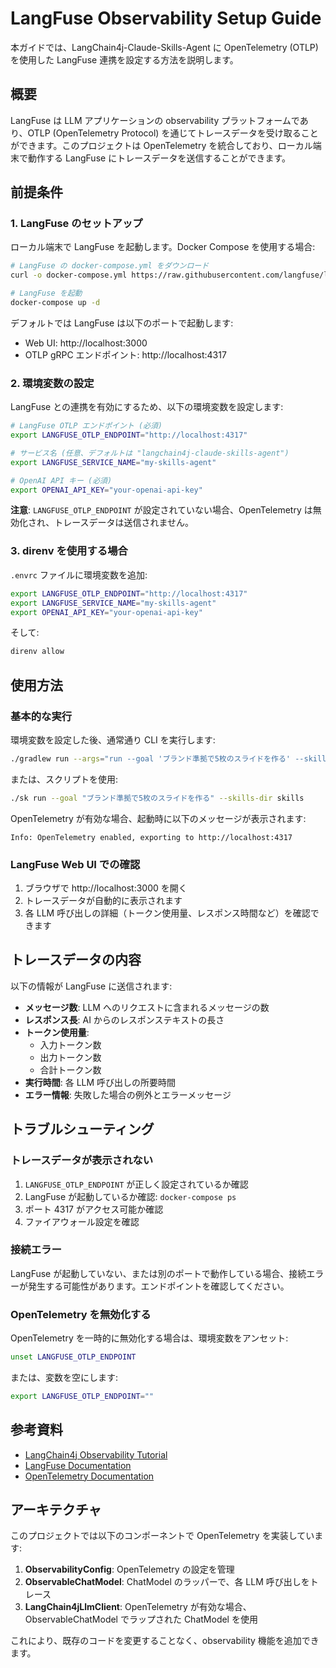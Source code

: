 # LangFuse Observability Setup Guide

本ガイドでは、LangChain4j-Claude-Skills-Agent に OpenTelemetry (OTLP) を使用した LangFuse 連携を設定する方法を説明します。

## 概要

LangFuse は LLM アプリケーションの observability プラットフォームであり、OTLP (OpenTelemetry Protocol) を通じてトレースデータを受け取ることができます。このプロジェクトは OpenTelemetry を統合しており、ローカル端末で動作する LangFuse にトレースデータを送信することができます。

## 前提条件

### 1. LangFuse のセットアップ

ローカル端末で LangFuse を起動します。Docker Compose を使用する場合:

```bash
# LangFuse の docker-compose.yml をダウンロード
curl -o docker-compose.yml https://raw.githubusercontent.com/langfuse/langfuse/main/docker-compose.yml

# LangFuse を起動
docker-compose up -d
```

デフォルトでは LangFuse は以下のポートで起動します:
- Web UI: http://localhost:3000
- OTLP gRPC エンドポイント: http://localhost:4317

### 2. 環境変数の設定

LangFuse との連携を有効にするため、以下の環境変数を設定します:

```bash
# LangFuse OTLP エンドポイント (必須)
export LANGFUSE_OTLP_ENDPOINT="http://localhost:4317"

# サービス名 (任意、デフォルトは "langchain4j-claude-skills-agent")
export LANGFUSE_SERVICE_NAME="my-skills-agent"

# OpenAI API キー (必須)
export OPENAI_API_KEY="your-openai-api-key"
```

**注意**: `LANGFUSE_OTLP_ENDPOINT` が設定されていない場合、OpenTelemetry は無効化され、トレースデータは送信されません。

### 3. direnv を使用する場合

`.envrc` ファイルに環境変数を追加:

```bash
export LANGFUSE_OTLP_ENDPOINT="http://localhost:4317"
export LANGFUSE_SERVICE_NAME="my-skills-agent"
export OPENAI_API_KEY="your-openai-api-key"
```

そして:

```bash
direnv allow
```

## 使用方法

### 基本的な実行

環境変数を設定した後、通常通り CLI を実行します:

```bash
./gradlew run --args="run --goal 'ブランド準拠で5枚のスライドを作る' --skills-dir skills"
```

または、スクリプトを使用:

```bash
./sk run --goal "ブランド準拠で5枚のスライドを作る" --skills-dir skills
```

OpenTelemetry が有効な場合、起動時に以下のメッセージが表示されます:

```
Info: OpenTelemetry enabled, exporting to http://localhost:4317
```

### LangFuse Web UI での確認

1. ブラウザで http://localhost:3000 を開く
2. トレースデータが自動的に表示されます
3. 各 LLM 呼び出しの詳細（トークン使用量、レスポンス時間など）を確認できます

## トレースデータの内容

以下の情報が LangFuse に送信されます:

- **メッセージ数**: LLM へのリクエストに含まれるメッセージの数
- **レスポンス長**: AI からのレスポンステキストの長さ
- **トークン使用量**:
  - 入力トークン数
  - 出力トークン数
  - 合計トークン数
- **実行時間**: 各 LLM 呼び出しの所要時間
- **エラー情報**: 失敗した場合の例外とエラーメッセージ

## トラブルシューティング

### トレースデータが表示されない

1. `LANGFUSE_OTLP_ENDPOINT` が正しく設定されているか確認
2. LangFuse が起動しているか確認: `docker-compose ps`
3. ポート 4317 がアクセス可能か確認
4. ファイアウォール設定を確認

### 接続エラー

LangFuse が起動していない、または別のポートで動作している場合、接続エラーが発生する可能性があります。エンドポイントを確認してください。

### OpenTelemetry を無効化する

OpenTelemetry を一時的に無効化する場合は、環境変数をアンセット:

```bash
unset LANGFUSE_OTLP_ENDPOINT
```

または、変数を空にします:

```bash
export LANGFUSE_OTLP_ENDPOINT=""
```

## 参考資料

- [LangChain4j Observability Tutorial](https://docs.langchain4j.dev/tutorials/observability/)
- [LangFuse Documentation](https://langfuse.com/docs)
- [OpenTelemetry Documentation](https://opentelemetry.io/docs/)

## アーキテクチャ

このプロジェクトでは以下のコンポーネントで OpenTelemetry を実装しています:

1. **ObservabilityConfig**: OpenTelemetry の設定を管理
2. **ObservableChatModel**: ChatModel のラッパーで、各 LLM 呼び出しをトレース
3. **LangChain4jLlmClient**: OpenTelemetry が有効な場合、ObservableChatModel でラップされた ChatModel を使用

これにより、既存のコードを変更することなく、observability 機能を追加できます。
